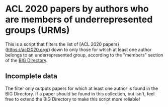 # ACL 2020 papers by authors who are members of underrepresented groups (URMs)
This is a script that filters the list of [ACL 2020 papers}(https://acl2020.org/) down to only those for which at least one author belongs to an underrepresented group, according to the "members" section of the [BIG Directory](http://www.winlp.org/big-directory/).

## Incomplete data
The filter only outputs papers for which at least one author is found in the BIG Directory. If a paper should be found in this collection, but isn't, feel free to extend the BIG Directory to make this script more reliable!